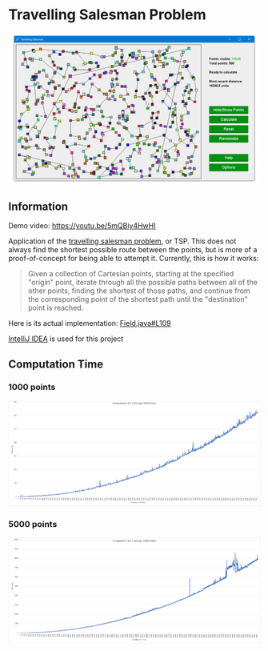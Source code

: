 # Travelling Salesman Problem
<img src="https://raw.githubusercontent.com/egartley/media/master/screenshots/tsp.png">

## Information

Demo video: https://youtu.be/5mQBiy4HwHI

Application of the [travelling salesman problem](https://en.wikipedia.org/wiki/Travelling_salesman_problem), or TSP. This does not always find the shortest possible route between the points, but is more of a proof-of-concept for being able to attempt it. Currently, this is how it works:

>Given a collection of Cartesian points, starting at the specified "origin" point, iterate through all the possible paths between all of the other points, finding the shortest of those paths, and continue from the corresponding point of the shortest path until the "destination" point is reached.

Here is its actual implementation: [Field.java#L109](https://github.com/egartley/tsp/blob/master/src/Field.java#L109)

[IntelliJ IDEA](https://www.jetbrains.com/idea/) is used for this project

## Computation Time

### 1000 points
<img src="https://raw.githubusercontent.com/egartley/media/master/screenshots/graph1.png">

### 5000 points
<img src="https://raw.githubusercontent.com/egartley/media/master/screenshots/graph2.png">
